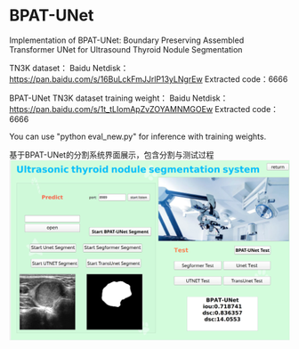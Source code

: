 # BPAT-UNet
Implementation of BPAT-UNet: Boundary Preserving Assembled Transformer UNet for Ultrasound Thyroid Nodule Segmentation


TN3K dataset：
Baidu Netdisk：https://pan.baidu.com/s/16BuLckFmJJrlP13yLNgrEw 
Extracted code：6666


BPAT-UNet TN3K dataset training weight：
Baidu Netdisk：https://pan.baidu.com/s/1t_tLIomApZvZOYAMNMGOEw 
Extracted code：6666

You can use "python eval_new.py" for inference with training weights.

基于BPAT-UNet的分割系统界面展示，包含分割与测试过程
![image](https://github.com/ccjcv/BPAT-UNet/blob/main/BPAT-UNet%E5%88%86%E5%89%B2%E4%B8%8E%E6%B5%8B%E8%AF%95.PNG)
